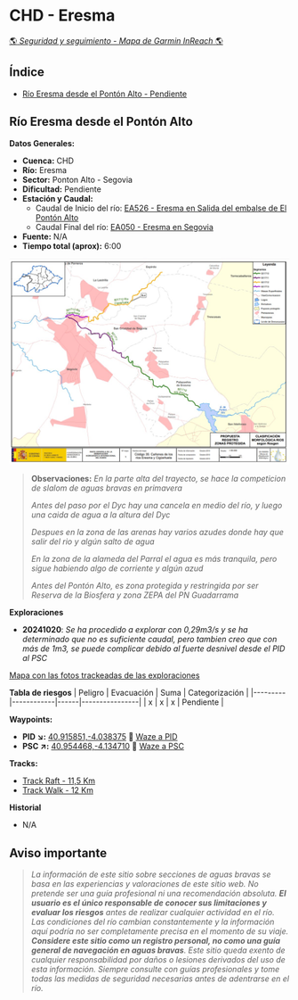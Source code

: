 # CHD - Eresma
[:earth_americas: *Seguridad y seguimiento - Mapa de Garmin InReach* :earth_americas:](https://share.garmin.com/gpalacios82)

## Índice
* [Río Eresma desde el Pontón Alto - Pendiente](./CHD-Eresma.md#río-eresma-desde-el-pontón-alto)


## Río Eresma desde el Pontón Alto

**Datos Generales:**
* **Cuenca:** CHD
* **Río:** Eresma
* **Sector:** Ponton Alto - Segovia
* **Dificultad:** Pendiente
* **Estación y Caudal:** 
    * Caudal de Inicio del río: [EA526 - Eresma en Salida del embalse de El Pontón Alto](https://www.saihduero.es/risr/EA526)
    * Caudal Final del río: [EA050 - Eresma en Segovia](https://www.saihduero.es/risr/EA050)
* **Fuente:** N/A
* **Tiempo total (aprox):** 6:00

![](../misc/images/CHD-EresmaProtegido.jpg)

>**Observaciones:**
>*En la parte alta del trayecto, se hace la competicion de slalom de aguas bravas en primavera*
>
>*Antes del paso por el Dyc hay una cancela en medio del río, y luego una caida de agua a la altura del Dyc*
>
>*Despues en la zona de las arenas hay varios azudes donde hay que salir del rio y algún salto de agua*
>
>*En la zona de la alameda del Parral el agua es más tranquila, pero sigue habiendo algo de corriente y algún azud*
>
>*Antes del Pontón Alto, es zona protegida y restringida por ser Reserva de la Biosfera y zona ZEPA del PN Guadarrama*

**Exploraciones**
* **20241020**: *Se ha procedido a explorar con 0,29m3/s y se ha determinado que no es suficiente caudal, pero tambien creo que con más de 1m3, se puede complicar debido al fuerte desnivel desde el PID al PSC*

[Mapa con las fotos trackeadas de las exploraciones](https://www.google.com/maps/d/edit?mid=1aHs-sK1hTiQmO2kKOP1mVDceQ_boCxY&usp=sharing)


**Tabla de riesgos**
| Peligro | Evacuación | Suma | Categorización |
|---------|------------|------|----------------|
|    x    |     x      |   x  |   Pendiente    |

**Waypoints:**
* **PID :arrow_lower_right::** [40.915851,-4.038375](https://maps.app.goo.gl/3CiWw9ih6cKoehgq9) :car: [Waze a PID](https://waze.com/?ll=40.915851,-4.038375&navigate=yes)
* **PSC :arrow_upper_right::** [40.954468,-4.134710](https://maps.app.goo.gl/oHib5MzmZS9RCLzM6) :car: [Waze a PSC](https://waze.com/?ll=40.954468,-4.134710&navigate=yes)

**Tracks:**
* [Track Raft - 11,5 Km](https://connect.garmin.com/modern/course/314648803)
* [Track Walk - 12 Km](https://connect.garmin.com/modern/course/314647767)

**Historial**
* N/A



## Aviso importante
>*La información de este sitio sobre secciones de aguas bravas se basa en las experiencias y valoraciones de este sitio web. No pretende ser una guía profesional ni una recomendación absoluta. **El usuario es el único responsable de conocer sus limitaciones y evaluar los riesgos** antes de realizar cualquier actividad en el río. Las condiciones del río cambian constantemente y la información aquí podría no ser completamente precisa en el momento de su viaje. **Considere este sitio como un registro personal, no como una guía general de navegación en aguas bravas**. Este sitio queda exento de cualquier responsabilidad por daños o lesiones derivados del uso de esta información. Siempre consulte con guías profesionales y tome todas las medidas de seguridad necesarias antes de adentrarse en el río.*